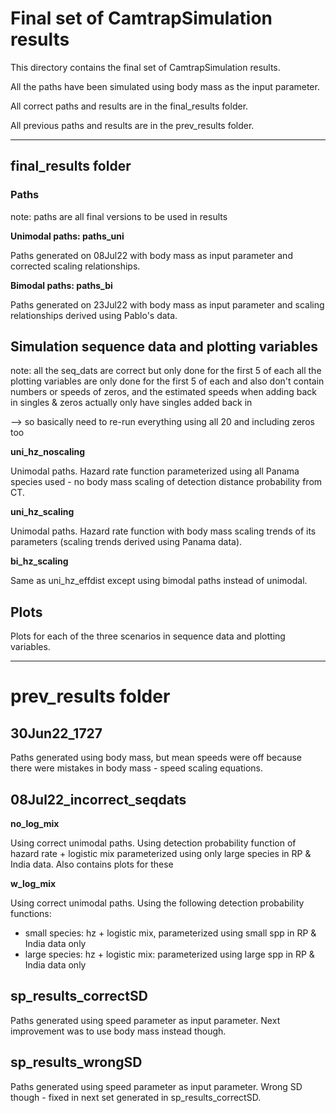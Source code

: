# **Final set of CamtrapSimulation results** 

This directory contains the final set of CamtrapSimulation results.

All the paths have been simulated using body mass as the input parameter.

All correct paths and results are in the final_results folder.

All previous paths and results are in the prev_results folder.
___

## **final_results folder**

### **Paths**

note: paths are all final versions to be used in results

**Unimodal paths: paths_uni**

Paths generated on 08Jul22 with body mass as input parameter and corrected scaling relationships. 


**Bimodal paths: paths_bi**

Paths generated on 23Jul22 with body mass as input parameter and scaling relationships derived using Pablo's data.



## **Simulation sequence data and plotting variables**

note: all the seq_dats are correct but only done for the first 5 of each
all the plotting variables are only done for the first 5 of each and also don't contain numbers or speeds of zeros, and the estimated speeds when adding back in singles & zeros actually only have singles added back in

--> so basically need to re-run everything using all 20 and including zeros too



**uni_hz_noscaling**

Unimodal paths. Hazard rate function parameterized using all Panama species used - no body mass scaling of detection distance probability from CT.

**uni_hz_scaling**

Unimodal paths. Hazard rate function with body mass scaling trends of its parameters (scaling trends derived using Panama data). 

**bi_hz_scaling**

Same as uni_hz_effdist except using bimodal paths instead of unimodal. 


## **Plots**

Plots for each of the three scenarios in sequence data and plotting variables.

___

# **prev_results folder**

## **30Jun22_1727**

Paths generated using body mass, but mean speeds were off because there were mistakes in body mass - speed scaling equations.

## **08Jul22_incorrect_seqdats**

**no_log_mix**

Using correct unimodal paths. Using detection probability function of hazard rate + logistic mix parameterized using only large species in RP & India data. Also contains plots for these

**w_log_mix**

Using correct unimodal paths. Using the following detection probability functions:
- small species: hz + logistic mix, parameterized using small spp in RP & India data only
- large species: hz + logistic mix: parameterized using large spp in RP & India data only

## **sp_results_correctSD**

Paths generated using speed parameter as input parameter. Next improvement was to use body mass instead though.

## **sp_results_wrongSD**

Paths generated using speed parameter as input parameter. Wrong SD though - fixed in next set generated in sp_results_correctSD.

